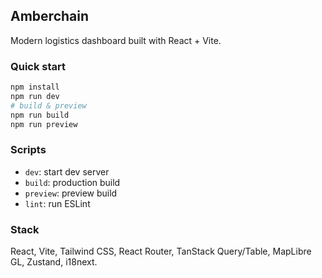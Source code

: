 ## Amberchain

Modern logistics dashboard built with React + Vite.

### Quick start
```bash
npm install
npm run dev
# build & preview
npm run build
npm run preview
```

### Scripts
- `dev`: start dev server
- `build`: production build
- `preview`: preview build
- `lint`: run ESLint

### Stack
React, Vite, Tailwind CSS, React Router, TanStack Query/Table, MapLibre GL, Zustand, i18next.
